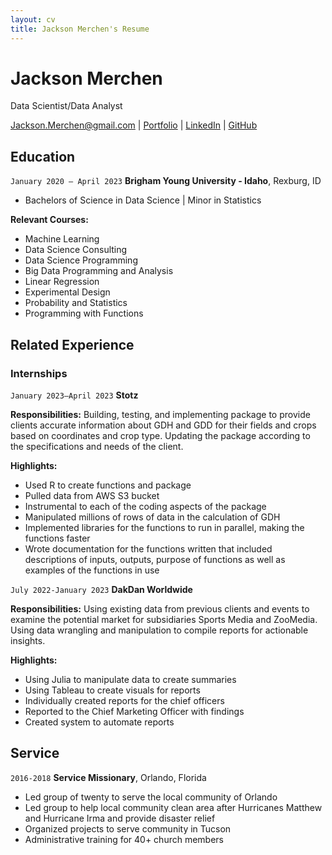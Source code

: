 ```yaml
---
layout: cv
title: Jackson Merchen's Resume
---
```

# Jackson Merchen
Data Scientist/Data Analyst

<div id="webaddress">
<a href="Jackson.Merchen@gmail.com">Jackson.Merchen@gmail.com</a>
| <a href="https://jmerchen.github.io/Jackson_Merchen.github.io/">Portfolio</a>
| <a href="https://www.linkedin.com/in/jackson-merchen/">LinkedIn</a>
| <a href="https://github.com/JMerchen">GitHub</a>
</div>

<!-- https://www.monique.tech/the-art-of-markdown -->

## Education

`January 2020 — April 2023` **Brigham Young University - Idaho**, Rexburg, ID

-   Bachelors of Science in Data Science | Minor in Statistics

**Relevant Courses:**

-   Machine Learning
-   Data Science Consulting
-   Data Science Programming
-   Big Data Programming and Analysis
-   Linear Regression
-   Experimental Design
-   Probability and Statistics
-   Programming with Functions

## Related Experience

### Internships

`January 2023—April 2023` **Stotz**

**Responsibilities:** Building, testing, and implementing package to provide clients accurate information about GDH and GDD for their fields and crops based on coordinates and crop type. Updating the package according to the specifications and needs of the client.

**Highlights:**

- Used R to create functions and package
- Pulled data from AWS S3 bucket
- Instrumental to each of the coding aspects of the package
- Manipulated millions of rows of data in the calculation of GDH
- Implemented libraries for the functions to run in parallel, making the functions faster
- Wrote documentation for the functions written that included descriptions of inputs, outputs, purpose of functions as well as examples of the functions in use

`July 2022-January 2023` **DakDan Worldwide**

**Responsibilities:** Using existing data from previous clients and events to examine the potential market for subsidiaries Sports Media and ZooMedia. Using data wrangling and manipulation to compile reports for actionable insights.

**Highlights:**

- Using Julia to manipulate data to create summaries
- Using Tableau to create visuals for reports
- Individually created reports for the chief officers
- Reported to the Chief Marketing Officer with findings
- Created system to automate reports

## Service

`2016-2018` **Service Missionary**, Orlando, Florida

- Led group of twenty to serve the local community of Orlando
- Led group to help local community clean area after Hurricanes Matthew and Hurricane Irma and provide
disaster relief
- Organized projects to serve community in Tucson
- Administrative training for 40+ church members


<!-- ### Footer

Last updated: March 2023 -->


